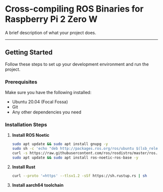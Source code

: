 # Cross-compiling ROS Binaries for Raspberry Pi 2 Zero W

A brief description of what your project does.

---

## Getting Started

Follow these steps to set up your development environment and run the project.

### Prerequisites

Make sure you have the following installed:

- Ubuntu 20.04 (Focal Fossa)
- Git
- Any other dependencies you need

### Installation Steps

1. **Install ROS Noetic**
    ```bash
    sudo apt update && sudo apt install gnupg -y
    sudo sh -c 'echo "deb http://packages.ros.org/ros/ubuntu $(lsb_release -sc) main" > /etc/apt/sources.list.d/ros-latest.list'
    curl -s https://raw.githubusercontent.com/ros/rosdistro/master/ros.asc | sudo apt-key add -
    sudo apt update && sudo apt install ros-noetic-ros-base -y
    
2. **Install Rust**
    ```bash
    curl --proto '=https' --tlsv1.2 -sSf https://sh.rustup.rs | sh

3. **Install aarch64 toolchain**
